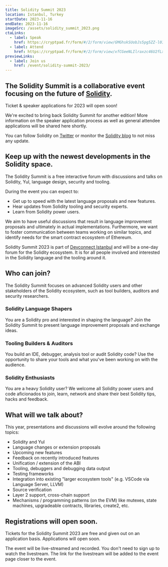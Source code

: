 ```yaml
---
title: Solidity Summit 2023
location: Istanbul, Turkey
startDate: 2023-11-16
endDate: 2023-11-16
imageSrc: /assets/solidity_summit_2023.png
ctaLinks:
  - label: Speak
    href: https://cryptpad.fr/form/#/2/form/view/GMGhskSUobJs5pg5ZZ-l0I75kfVKdvIR0L-B0DSDxRk/
  - label: Attend
    href: https://cryptpad.fr/form/#/2/form/view/xfCGeeNLIlraxzc46U2fLxAGpbTnlVakiM+18kZJcuI/
previewLinks:
  - label: Join us
    href: /event/solidity-summit-2023/
---
```


## The Solidity Summit is a collaborative event focusing on the future of [Solidity](/).

Ticket & speaker applications for 2023 will open soon!

We're excited to bring back Solidity Summit for another edition! More information on the speaker application process as well as general attendee applications will be shared here shortly.

You can follow Solidity on [Twitter](https://twitter.com/solidity_lang) or monitor the [Solidity blog](/blog) to not miss any update.

## Keep up with the newest developments in the Solidity space.

The Solidity Summit is a free interactive forum with discussions and talks on Solidity, Yul, language design, security and tooling.

During the event you can expect to:

- Get up to speed with the latest language proposals and new features.
- Hear updates from Solidity tooling and security experts.
- Learn from Solidity power users.

We aim to have useful discussions that result in language improvement proposals and ultimately in actual implementations. Furthermore, we want to foster communication between teams working on similar topics, and identify needs for the smart contract ecosystem of Ethereum.

Solidity Summit 2023 is part of [Devconnect Istanbul](https://devconnect.org/) and will be a one-day forum for the Solidity ecosystem. It is for all people involved and interested in the Solidity language and the tooling around it.

## Who can join?

The Solidity Summit focuses on advanced Solidity users and other stakeholders of the Solidity ecosystem, such as tool builders, auditors and security researchers.

### Solidity Language Shapers

You are a Solidity pro and interested in shaping the language? Join the Solidity Summit to present language improvement proposals and exchange ideas.

### Tooling Builders & Auditors

You build an IDE, debugger, analysis tool or audit Solidity code? Use the opportunity to share your tools and what you've been working on with the audience.

### Solidity Enthusiasts

You are a heavy Solidity user? We welcome all Solidity power users and code aficionados to join, learn, network and share their best Solidity tips, hacks and feedback.

## What will we talk about?

This year, presentations and discussions will evolve around the following topics:

- Solidity and Yul
- Language changes or extension proposals
- Upcoming new features
- Feedback on recently introduced features
- Unification / extension of the ABI
- Tooling, debuggers and debugging data output
- Testing frameworks
- Integration into existing "larger ecosystem tools" (e.g. VSCode via Language Server, LLVM)
- Source verification
- Layer 2 support, cross-chain support
- Mechanisms / programming patterns (on the EVM) like mutexes, state machines, upgradeable contracts, libraries, create2, etc.

## Registrations will open soon.

Tickets for the Solidity Summit 2023 are free and given out on an application basis. Applications will open soon.

The event will be live-streamed and recorded. You don't need to sign up to watch the livestream. The link for the livestream will be added to the event page closer to the event.

